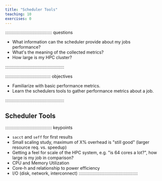 ```yaml
---
title: "Scheduler Tools"
teaching: 10
exercises: 0
---
```


:::::::::::::::::::::::::::::::::::::: questions 

- What information can the scheduler provide about my jobs performance?
- What's the meaning of the collected metrics?
- How large is my HPC cluster?

::::::::::::::::::::::::::::::::::::::::::::::::

::::::::::::::::::::::::::::::::::::: objectives

- Familiarize with basic performance metrics.
- Learn the schedulers tools to gather performance metrics about a job.

::::::::::::::::::::::::::::::::::::::::::::::::

## Scheduler Tools

<!-- EPISODE CONTENT HERE -->

:::::::::::::::::::::::::::::::::::::: keypoints
- `sacct` and `seff` for first results
- Small scaling study, maximum of X% overhead is "still good" (larger resource req. vs. speedup)
- Getting a feel for scale of the HPC system, e.g. "is 64 cores a lot?", how large is my job in comparison?
- CPU and Memory Utilization
- Core-h and relationship to power efficiency
- I/O (disk, network, interconnect)
::::::::::::::::::::::::::::::::::::::::::::::::
